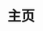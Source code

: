 ---
home: true
layout: BlogHome
icon: iconamoon:home-fill
title: 主页
heroImage: 
heroText: Neverland
heroFullScreen: true
tagline: 
projects:
  - icon: icon-park-solid:movie
    name: 家庭影院
    desc: 4K资源
    link: https://nas.ilyl.life:8091/

  - icon: fontisto:apple-music
    name: 音乐电台
    desc: 无损资源
    link: https://nas.ilyl.life:8089/audio

  - icon: zondicons:hard-drive
    name: 网盘
    desc: 书籍、文件资源
    link: https://nas.ilyl.life:8089/file

  - icon: ic:baseline-photo-camera
    name: 图床
    desc: 4K、8K资源
    link: https://nas.ilyl.life:8092/default.png

  - icon: mdi:dot-net
    name: .NET
    desc: WPF、ABP
    link: #

  - icon: mdi:web-box
    name: Web
    desc: Vue
    link: #
  
  - icon: mdi:tools
    name: 工具箱
    desc: 疑难杂症
    link: #

footer: <a href="http://beian.miit.gov.cn" target="_blank">苏ICP备2021053735号-1</a>&nbsp;&nbsp;<img src="备案图标.png" alt="公网备案"/>&nbsp;&nbsp;<a href="http://www.beian.gov.cn/portal/registerSystemInfo?recordcode=32118302000302" target="_blank">苏公网安备32118302000302号</a>

copyright: Copyright ©️ 2021-现在 ilyl.life 版权所有 支持IPv6
---